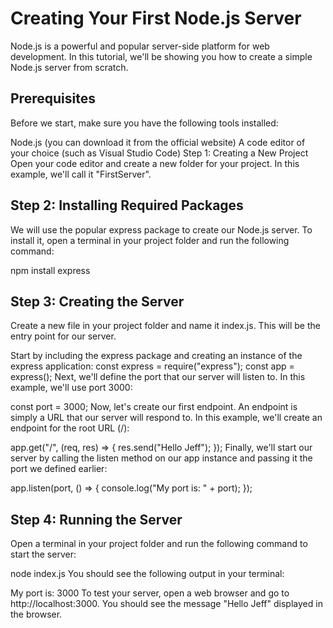 # Creating Your First Node.js Server
Node.js is a powerful and popular server-side platform for web development. In this tutorial, we'll be showing you how to create a simple Node.js server from scratch.
 
## Prerequisites
Before we start, make sure you have the following tools installed:

Node.js (you can download it from the official website)
A code editor of your choice (such as Visual Studio Code)
Step 1: Creating a New Project
Open your code editor and create a new folder for your project. In this example, we'll call it "FirstServer".

## Step 2: Installing Required Packages
We will use the popular express package to create our Node.js server. To install it, open a terminal in your project folder and run the following command:

npm install express

## Step 3: Creating the Server
Create a new file in your project folder and name it index.js. This will be the entry point for our server.

Start by including the express package and creating an instance of the express application:
const express = require("express");
const app = express();
Next, we'll define the port that our server will listen to. In this example, we'll use port 3000:

const port = 3000;
Now, let's create our first endpoint. An endpoint is simply a URL that our server will respond to. In this example, we'll create an endpoint for the root URL (/):

app.get("/", (req, res) => {
  res.send("Hello Jeff");
});
Finally, we'll start our server by calling the listen method on our app instance and passing it the port we defined earlier:

app.listen(port, () => {
  console.log("My port is: " + port);
});

## Step 4: Running the Server
Open a terminal in your project folder and run the following command to start the server:

node index.js
You should see the following output in your terminal:

My port is: 3000
To test your server, open a web browser and go to http://localhost:3000. You should see the message "Hello Jeff" displayed in the browser.
